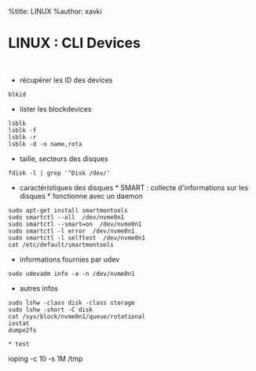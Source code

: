 %title: LINUX
%author: xavki


# LINUX : CLI Devices


<br>

* récupérer les ID des devices

```
blkid
```

* lister les blockdevices

```
lsblk
lsblk -f
lsblk -r
lsblk -d -o name,rota
```

* taille, secteurs des disques

```
fdisk -l | grep '^Disk /dev/'
```

* caractéristiques des disques
		* SMART : collecte d'informations sur les disques
		* fonctionne avec un daemon

```
sudo apt-get install smartmontools
sudo smartctl --all  /dev/nvme0n1
sudo smartctl --smart=on  /dev/nvme0n1
sudo smartctl -l error  /dev/nvme0n1
sudo smartctl -l selftest  /dev/nvme0n1
cat /etc/default/smartmontools
```

* informations fournies par udev

```
sudo udevadm info -a -n /dev/nvme0n1
```

* autres infos

```
sudo lshw -class disk -class storage
sudo lshw -short -C disk
cat /sys/block/nvme0n1/queue/rotational
iostat
dumpe2fs

* test

```
ioping -c 10 -s 1M /tmp
```
